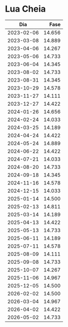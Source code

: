 # Lua Cheia

Dia        | Fase
-----------|------:
2023-02-06 | 14.656
2023-03-08 | 14.889
2023-04-06 | 14.267
2023-05-06 | 14.733
2023-06-04 | 14.345
2023-08-02 | 14.733
2023-08-31 | 14.345
2023-10-29 | 14.578
2023-11-27 | 14.111
2023-12-27 | 14.422
2024-01-26 | 14.656
2024-02-24 | 14.033
2024-03-25 | 14.189
2024-04-24 | 14.422
2024-05-24 | 14.889
2024-06-22 | 14.422
2024-07-21 | 14.033
2024-08-20 | 14.733
2024-09-18 | 14.345
2024-11-16 | 14.578
2024-12-15 | 14.033
2025-01-14 | 14.500
2025-02-13 | 14.811
2025-03-14 | 14.189
2025-04-13 | 14.422
2025-05-13 | 14.733
2025-06-11 | 14.189
2025-07-11 | 14.578
2025-08-09 | 14.111
2025-09-08 | 14.733
2025-10-07 | 14.267
2025-11-06 | 14.967
2025-12-05 | 14.500
2026-02-02 | 14.500
2026-03-04 | 14.967
2026-04-02 | 14.422
2026-05-02 | 14.733
